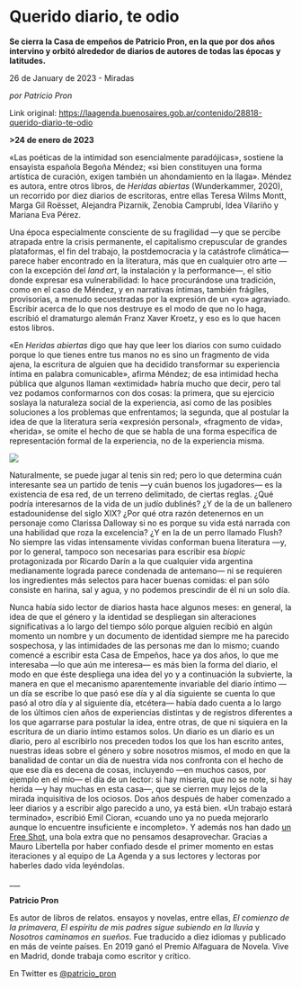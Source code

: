 # Querido diario, te odio

**Se cierra la Casa de empeños de Patricio Pron, en la que por dos años intervino y orbitó alrededor de diarios de autores de todas las épocas y latitudes.**

26 de January de 2023 - Miradas

_por Patricio Pron_

Link original: https://laagenda.buenosaires.gob.ar/contenido/28818-querido-diario-te-odio



**>24 de enero de 2023**




«Las poéticas de la intimidad son esencialmente paradójicas», sostiene la ensayista española Begoña Méndez; «si bien constituyen una forma artística de curación, exigen también un ahondamiento en la llaga». Méndez es autora, entre otros libros, de *Heridas abiertas* (Wunderkammer, 2020), un recorrido por diez diarios de escritoras, entre ellas Teresa Wilms Montt, Marga Gil Roësset, Alejandra Pizarnik, Zenobia Camprubí, Idea Vilariño y Mariana Eva Pérez.




Una época especialmente consciente de su fragilidad —y que se percibe atrapada entre la crisis permanente, el capitalismo crepuscular de grandes plataformas, el fin del trabajo, la postdemocracia y la catástrofe climática— parece haber encontrado en la literatura, más que en cualquier otro arte —con la excepción del *land art*, la instalación y la performance—, el sitio donde expresar esa vulnerabilidad: lo hace procurándose una tradición, como en el caso de Méndez, y en narrativas íntimas, también frágiles, provisorias, a menudo secuestradas por la expresión de un «yo» agraviado. Escribir acerca de lo que nos destruye es el modo de que no lo haga, escribió el dramaturgo alemán Franz Xaver Kroetz, y eso es lo que hacen estos libros.




«En *Heridas abiertas* digo que hay que leer los diarios con sumo cuidado porque lo que tienes entre tus manos no es sino un fragmento de vida ajena, la escritura de alguien que ha decidido transformar su experiencia íntima en palabra comunicable», afirma Méndez; de esa intimidad hecha pública que algunos llaman «extimidad» habría mucho que decir, pero tal vez podamos conformarnos con dos cosas: la primera, que su ejercicio soslaya la naturaleza social de la experiencia, así como de las posibles soluciones a los problemas que enfrentamos; la segunda, que al postular la idea de que la literatura sería «expresión personal», «fragmento de vida», «herida», se omite el hecho de que se habla de una forma específica de representación formal de la experiencia, no de la experiencia misma.




![](https://cdn.feater.me/files/images/839819/c43b3d82-d9de-4bcd-a030-6a603711677c.jpg)




Naturalmente, se puede jugar al tenis sin red; pero lo que determina cuán interesante sea un partido de tenis —y cuán buenos los jugadores— es la existencia de esa red, de un terreno delimitado, de ciertas reglas. ¿Qué podría interesarnos de la vida de un judío dublinés? ¿Y de la de un ballenero estadounidense del siglo XIX? ¿Por qué otra razón detenernos en un personaje como Clarissa Dalloway si no es porque su vida está narrada con una habilidad que roza la excelencia? ¿Y en la de un perro llamado Flush? No siempre las vidas intensamente vividas conforman buena literatura —y, por lo general, tampoco son necesarias para escribir esa *biopic* protagonizada por Ricardo Darín a la que cualquier vida argentina medianamente lograda parece condenada de antemano— ni se requieren los ingredientes más selectos para hacer buenas comidas: el pan sólo consiste en harina, sal y agua, y no podemos prescindir de él ni un solo día.




Nunca había sido lector de diarios hasta hace algunos meses: en general, la idea de que el género y la identidad se despliegan sin alteraciones significativas a lo largo del tiempo sólo porque alguien recibió en algún momento un nombre y un documento de identidad siempre me ha parecido sospechosa, y las intimidades de las personas me dan lo mismo; cuando comencé a escribir esta Casa de Empeños, hace ya dos años, lo que me interesaba —lo que aún me interesa— es más bien la forma del diario, el modo en que éste despliega una idea del yo y a continuación la subvierte, la manera en que el mecanismo aparentemente invariable del diario íntimo —un día se escribe lo que pasó ese día y al día siguiente se cuenta lo que pasó al otro día y al siguiente día, etcétera— había dado cuenta a lo largo de los últimos cien años de experiencias distintas y de registros diferentes a los que agarrarse para postular la idea, entre otras, de que ni siquiera en la escritura de un diario íntimo estamos solos. Un diario es un diario es un diario, pero al escribirlo nos preceden todos los que los han escrito antes, nuestras ideas sobre el género y sobre nosotros mismos, el modo en que la banalidad de contar un día de nuestra vida nos confronta con el hecho de que ese día es decena de cosas, incluyendo —en muchos casos, por ejemplo en el mío— el día de un lector: si hay miseria, que no se note, si hay herida —y hay muchas en esta casa—, que se cierren muy lejos de la mirada inquisitiva de los ociosos. Dos años después de haber comenzado a leer diarios y a escribir algo parecido a uno, ya está bien. «Un trabajo estará terminado», escribió Emil Cioran, «cuando uno ya no pueda mejorarlo aunque lo encuentre insuficiente e incompleto». Y además nos han dado [un Free Shot](https://bit.ly/3DcxkgB), una bola extra que no pensamos desaprovechar. Gracias a Mauro Libertella por haber confiado desde el primer momento en estas iteraciones y al equipo de La Agenda y a sus lectores y lectoras por haberles dado vida leyéndolas.




\_\_\_




**Patricio Pron**




Es autor de libros de relatos. ensayos y novelas, entre ellas, *El comienzo de la primavera*, *El espíritu de mis padres sigue subiendo en la lluvia* y *Nosotros caminamos en sueños*. Fue traducido a diez idiomas y publicado en más de veinte países. En 2019 ganó el Premio Alfaguara de Novela. Vive en Madrid, donde trabaja como escritor y crítico.




En Twitter es [@patricio\_pron](https://twitter.com/patricio_pron)



